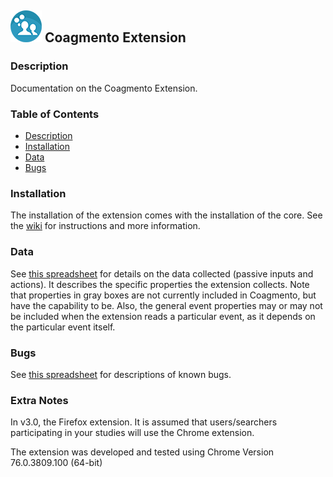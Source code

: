 ## ![Coagmento Logo](https://raw.githubusercontent.com/InfoSeeking/Coagmento/master/core/public/images/logo-small.png) Coagmento Extension ##


### Description ###

Documentation on the Coagmento Extension.

### Table of Contents
* [Description](#description)
* [Installation](#installation)
* [Data](#data)
* [Bugs](#bugs)


### Installation
The installation of the extension comes with the installation of the core. See the [wiki](https://github.com/InfoSeeking/Coagmento/wiki/Coagmento-Core-Installation) for instructions and more information.

### Data

See [this spreadsheet](https://github.com/InfoSeeking/Coagmento/extensions/chrome/docs/Passive_Inputs_and_Actions.xlsx) for details on the data collected (passive inputs and actions). It describes the specific properties the extension collects. Note that properties in gray boxes are not currently included in Coagmento, but have the capability to be. Also, the general event properties may or may not be included when the extension reads a particular event, as it depends on the particular event itself.

### Bugs

See [this spreadsheet](https://github.com/InfoSeeking/Coagmento/extensions/chrome/docs/Known_Bugs.xlsx) for descriptions of known bugs.

### Extra Notes ###
In v3.0, the Firefox extension. It is assumed that users/searchers participating in your studies will use the Chrome extension.

The extension was developed and tested using Chrome Version 76.0.3809.100 (64-bit)
